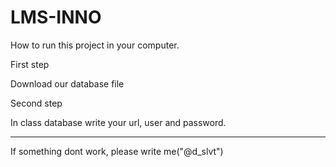 # LMS-INNO
How to run this project in your computer.

First step

Download our database file

Second step

In class database write your url, user and password.

------------------
If something dont work, please write me("@d_slvt")
